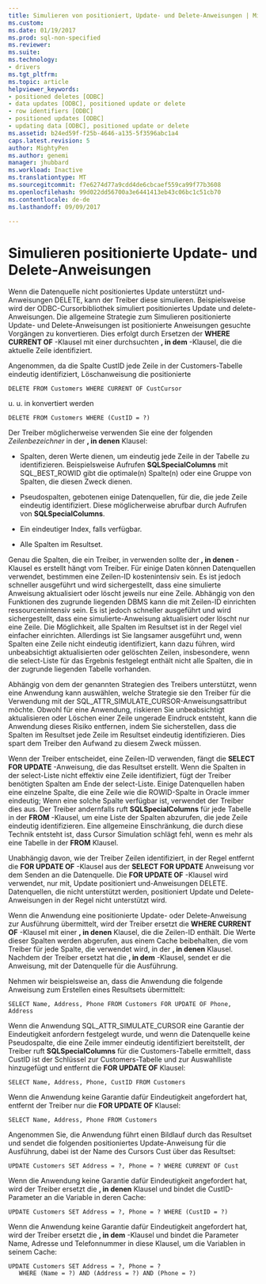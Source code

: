 ```yaml
---
title: Simulieren von positioniert, Update- und Delete-Anweisungen | Microsoft Docs
ms.custom: 
ms.date: 01/19/2017
ms.prod: sql-non-specified
ms.reviewer: 
ms.suite: 
ms.technology:
- drivers
ms.tgt_pltfrm: 
ms.topic: article
helpviewer_keywords:
- positioned deletes [ODBC]
- data updates [ODBC], positioned update or delete
- row identifiers [ODBC]
- positioned updates [ODBC]
- updating data [ODBC], positioned update or delete
ms.assetid: b24ed59f-f25b-4646-a135-5f3596abc1a4
caps.latest.revision: 5
author: MightyPen
ms.author: genemi
manager: jhubbard
ms.workload: Inactive
ms.translationtype: MT
ms.sourcegitcommit: f7e6274d77a9cdd4de6cbcaef559ca99f77b3608
ms.openlocfilehash: 99d022dd56700a3e6441413eb43c06bc1c51cb70
ms.contentlocale: de-de
ms.lasthandoff: 09/09/2017

---
```

# <a name="simulating-positioned-update-and-delete-statements"></a>Simulieren positionierte Update- und Delete-Anweisungen
Wenn die Datenquelle nicht positioniertes Update unterstützt und-Anweisungen DELETE, kann der Treiber diese simulieren. Beispielsweise wird der ODBC-Cursorbibliothek simuliert positioniertes Update und delete-Anweisungen. Die allgemeine Strategie zum Simulieren positionierte Update- und Delete-Anweisungen ist positionierte Anweisungen gesuchte Vorgängen zu konvertieren. Dies erfolgt durch Ersetzen der **WHERE CURRENT OF** -Klausel mit einer durchsuchten **, in dem** -Klausel, die die aktuelle Zeile identifiziert.  
  
 Angenommen, da die Spalte CustID jede Zeile in der Customers-Tabelle eindeutig identifiziert, Löschanweisung die positionierte  
  
```  
DELETE FROM Customers WHERE CURRENT OF CustCursor  
```  
  
 u. u. in konvertiert werden  
  
```  
DELETE FROM Customers WHERE (CustID = ?)  
```  
  
 Der Treiber möglicherweise verwenden Sie eine der folgenden *Zeilenbezeichner* in der **, in denen** Klausel:  
  
-   Spalten, deren Werte dienen, um eindeutig jede Zeile in der Tabelle zu identifizieren. Beispielsweise Aufrufen **SQLSpecialColumns** mit SQL_BEST_ROWID gibt die optimale(n) Spalte(n) oder eine Gruppe von Spalten, die diesen Zweck dienen.  
  
-   Pseudospalten, gebotenen einige Datenquellen, für die, die jede Zeile eindeutig identifiziert. Diese möglicherweise abrufbar durch Aufrufen von **SQLSpecialColumns**.  
  
-   Ein eindeutiger Index, falls verfügbar.  
  
-   Alle Spalten im Resultset.  
  
 Genau die Spalten, die ein Treiber, in verwenden sollte der **, in denen** -Klausel es erstellt hängt vom Treiber. Für einige Daten können Datenquellen verwendet, bestimmen eine Zeilen-ID kostenintensiv sein. Es ist jedoch schneller ausgeführt und wird sichergestellt, dass eine simulierte Anweisung aktualisiert oder löscht jeweils nur eine Zeile. Abhängig von den Funktionen des zugrunde liegenden DBMS kann die mit Zeilen-ID einrichten ressourcenintensiv sein. Es ist jedoch schneller ausgeführt und wird sichergestellt, dass eine simulierte-Anweisung aktualisiert oder löscht nur eine Zeile. Die Möglichkeit, alle Spalten im Resultset ist in der Regel viel einfacher einrichten. Allerdings ist Sie langsamer ausgeführt und, wenn Spalten eine Zeile nicht eindeutig identifiziert, kann dazu führen, wird unbeabsichtigt aktualisierten oder gelöschten Zeilen, insbesondere, wenn die select-Liste für das Ergebnis festgelegt enthält nicht alle Spalten, die in der zugrunde liegenden Tabelle vorhanden.  
  
 Abhängig von dem der genannten Strategien des Treibers unterstützt, wenn eine Anwendung kann auswählen, welche Strategie sie den Treiber für die Verwendung mit der SQL_ATTR_SIMULATE_CURSOR-Anweisungsattribut möchte. Obwohl für eine Anwendung, riskieren Sie unbeabsichtigt aktualisieren oder Löschen einer Zeile ungerade Eindruck entsteht, kann die Anwendung dieses Risiko entfernen, indem Sie sicherstellen, dass die Spalten im Resultset jede Zeile im Resultset eindeutig identifizieren. Dies spart dem Treiber den Aufwand zu diesem Zweck müssen.  
  
 Wenn der Treiber entscheidet, eine Zeilen-ID verwenden, fängt die **SELECT FOR UPDATE** -Anweisung, die das Resultset erstellt. Wenn die Spalten in der select-Liste nicht effektiv eine Zeile identifiziert, fügt der Treiber benötigten Spalten am Ende der select-Liste. Einige Datenquellen haben eine einzelne Spalte, die eine Zeile wie die ROWID-Spalte in Oracle immer eindeutig; Wenn eine solche Spalte verfügbar ist, verwendet der Treiber dies aus. Der Treiber andernfalls ruft **SQLSpecialColumns** für jede Tabelle in der **FROM** -Klausel, um eine Liste der Spalten abzurufen, die jede Zeile eindeutig identifizieren. Eine allgemeine Einschränkung, die durch diese Technik entsteht ist, dass Cursor Simulation schlägt fehl, wenn es mehr als eine Tabelle in der **FROM** Klausel.  
  
 Unabhängig davon, wie der Treiber Zeilen identifiziert, in der Regel entfernt die **FOR UPDATE OF** -Klausel aus der **SELECT FOR UPDATE** Anweisung vor dem Senden an die Datenquelle. Die **FOR UPDATE OF** -Klausel wird verwendet, nur mit, Update positioniert und-Anweisungen DELETE. Datenquellen, die nicht unterstützt werden, positioniert Update und Delete-Anweisungen in der Regel nicht unterstützt wird.  
  
 Wenn die Anwendung eine positionierte Update- oder Delete-Anweisung zur Ausführung übermittelt, wird der Treiber ersetzt die **WHERE CURRENT OF** -Klausel mit einer **, in denen** Klausel, die die Zeilen-ID enthält. Die Werte dieser Spalten werden abgerufen, aus einem Cache beibehalten, die vom Treiber für jede Spalte, die verwendet wird, in der **, in denen** Klausel. Nachdem der Treiber ersetzt hat die **, in dem** -Klausel, sendet er die Anweisung, mit der Datenquelle für die Ausführung.  
  
 Nehmen wir beispielsweise an, dass die Anwendung die folgende Anweisung zum Erstellen eines Resultsets übermittelt:  
  
```  
SELECT Name, Address, Phone FROM Customers FOR UPDATE OF Phone, Address  
```  
  
 Wenn die Anwendung SQL_ATTR_SIMULATE_CURSOR eine Garantie der Eindeutigkeit anfordern festgelegt wurde, und wenn die Datenquelle keine Pseudospalte, die eine Zeile immer eindeutig identifiziert bereitstellt, der Treiber ruft **SQLSpecialColumns** für die Customers-Tabelle ermittelt, dass CustID ist der Schlüssel zur Customers-Tabelle und zur Auswahlliste hinzugefügt und entfernt die **FOR UPDATE OF** Klausel:  
  
```  
SELECT Name, Address, Phone, CustID FROM Customers  
```  
  
 Wenn die Anwendung keine Garantie dafür Eindeutigkeit angefordert hat, entfernt der Treiber nur die **FOR UPDATE OF** Klausel:  
  
```  
SELECT Name, Address, Phone FROM Customers  
```  
  
 Angenommen Sie, die Anwendung führt einen Bildlauf durch das Resultset und sendet die folgenden positioniertes Update-Anweisung für die Ausführung, dabei ist der Name des Cursors Cust über das Resultset:  
  
```  
UPDATE Customers SET Address = ?, Phone = ? WHERE CURRENT OF Cust  
```  
  
 Wenn die Anwendung keine Garantie dafür Eindeutigkeit angefordert hat, wird der Treiber ersetzt die **, in denen** Klausel und bindet die CustID-Parameter an die Variable in deren Cache:  
  
```  
UPDATE Customers SET Address = ?, Phone = ? WHERE (CustID = ?)  
```  
  
 Wenn die Anwendung keine Garantie dafür Eindeutigkeit angefordert hat, wird der Treiber ersetzt die **, in dem** -Klausel und bindet die Parameter Name, Adresse und Telefonnummer in diese Klausel, um die Variablen in seinem Cache:  
  
```  
UPDATE Customers SET Address = ?, Phone = ?  
   WHERE (Name = ?) AND (Address = ?) AND (Phone = ?)  
```

